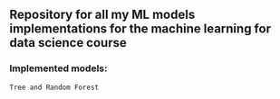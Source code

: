 ## Repository for all my ML models implementations for the machine learning for data science course

### Implemented models:
`Tree and Random Forest`